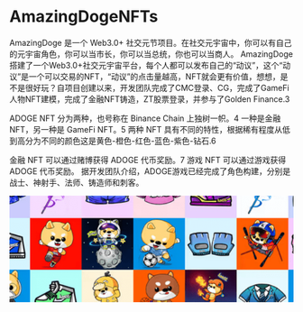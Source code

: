 # AmazingDogeNFTs

AmazingDoge 是一个 Web3.0+ 社交元节项目。在社交元宇宙中，你可以有自己的元宇宙角色，你可以当市长，你可以当总统，你也可以当商人。 AmazingDoge 搭建了一个Web3.0+社交元宇宙平台，每个人都可以发布自己的“动议”，这个“动议”是一个可以交易的NFT，“动议”的点击量越高，NFT就会更有价值，想想，是不是很好玩？自项目创建以来，开发团队完成了CMC登录、CG，完成了GameFi人物NFT建模，完成了金融NFT铸造，ZT股票登录，并参与了Golden Finance.3

ADOGE NFT 分为两种，也号称在 Binance Chain 上独树一帜。4 一种是金融 NFT，另一种是 GameFi NFT。5 两种 NFT 具有不同的特性，根据稀有程度从低到高分为不同的颜色这是黄色-橙色-红色-蓝色-紫色-钻石.6

金融 NFT 可以通过赌博获得 ADOGE 代币奖励。7 游戏 NFT 可以通过游戏获得 ADOGE 代币奖励。 据开发团队介绍，ADOGE游戏已经完成了角色构建，分别是战士、神射手、法师、铸造师和刺客。

![dog](dog.png)
